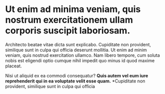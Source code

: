 # Ut enim ad minima veniam, quis nostrum exercitationem ullam corporis suscipit laboriosam.

Architecto beatae vitae dicta sunt explicabo. Cupiditate non provident, similique sunt in culpa qui officia deserunt mollitia. Ut enim ad minim veniam, quis nostrud exercitation ullamco. Nam libero tempore, cum soluta nobis est eligendi optio cumque nihil impedit quo minus id quod maxime placeat.

Nisi ut aliquid ex ea commodi consequatur? __Quis autem vel eum iure reprehenderit qui in ea voluptate velit esse quam.__ *Cupiditate non provident, similique sunt in culpa qui officia 